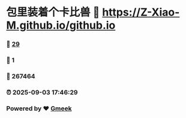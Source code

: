 # 包里装着个卡比兽 :link: https://Z-Xiao-M.github.io/github.io 
### :page_facing_up: [29](https://Z-Xiao-M.github.io/github.io/tag.html) 
### :speech_balloon: 1 
### :hibiscus: 267464 
### :alarm_clock: 2025-09-03 17:46:29 
### Powered by :heart: [Gmeek](https://github.com/Meekdai/Gmeek)
